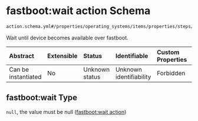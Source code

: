 # fastboot:wait action Schema

```txt
action.schema.yml#/properties/operating_systems/items/properties/steps/items/properties/actions/items/properties/fastboot:wait
```

Wait until device becomes available over fastboot.

| Abstract            | Extensible | Status         | Identifiable            | Custom Properties | Additional Properties | Access Restrictions | Defined In                                                          |
| :------------------ | :--------- | :------------- | :---------------------- | :---------------- | :-------------------- | :------------------ | :------------------------------------------------------------------ |
| Can be instantiated | No         | Unknown status | Unknown identifiability | Forbidden         | Allowed               | none                | [device.schema.json*](../device.schema.json "open original schema") |

## fastboot:wait Type

`null`, the value must be null ([fastboot:wait action](device-properties-operating-systems-operating-system-properties-steps-step-properties-group-step-action-properties-fastbootwait-action.md))

